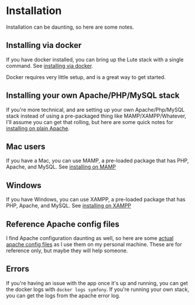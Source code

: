 # Installation

Installation can be daunting, so here are some notes.

## Installing via docker

If you have docker installed, you can bring up the Lute stack with a single command.  See [installing via docker](./install_docker.md).

Docker requires very little setup, and is a great way to get started.

## Installing your own Apache/PHP/MySQL stack

If you're more technical, and are setting up your own Apache/Php/MySQL stack instead of using a pre-packaged thing like MAMP/XAMPP/Whatever, I'll assume you can get that rolling, but here are some quick notes for [installing on plain Apache](./install_apache.md).

## Mac users

If you have a Mac, you can use MAMP, a pre-loaded package that has PHP, Apache, and MySQL.  See [installing on MAMP](./install_mamp.md)

## Windows

If you have Windows, you can use XAMPP, a pre-loaded package that has PHP, Apache, and MySQL.  See [installing on XAMPP](./install_xampp.md)

## Reference Apache config files

I find Apache configuration daunting as well, so here are some [actual apache config files](./sample_apache_config_files/README.md) as I use them on my personal machine.  These are for reference only, but maybe they will help someone.

## Errors

If you're having an issue with the app once it's up and running, you can get the docker logs with `docker logs symfony`.  If you're running your own stack, you can get the logs from the apache error log.